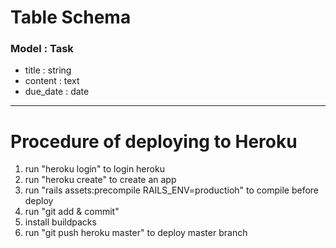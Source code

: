 # Table Schema

### Model : Task
 * title : string
 * content : text
 * due_date : date


 ---

 # Procedure of deploying to Heroku
  1. run "heroku login" to login heroku
  1. run "heroku create" to create an app
  1. run "rails assets:precompile RAILS_ENV=productioh" to compile before deploy
  1. run "git add & commit"
  1. install buildpacks
  1. run "git push heroku master" to deploy master branch
